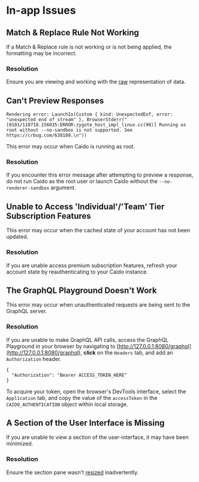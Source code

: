 # In-app Issues

## Match & Replace Rule Not Working

If a Match & Replace rule is not working or is not being applied, the formatting may be incorrect.

### Resolution

Ensure you are viewing and working with the [raw](/guides/request_response_modes.md) representation of data.

## Can't Preview Responses

```
Rendering error: LaunchIo(Custom { kind: UnexpectedEof, error: "unexpected end of stream" }, BrowserStderr("[0101/110718.156035:ERROR:zygote_host_impl_linux.cc(90)] Running as root without --no-sandbox is not supported. See https://crbug.com/638180.\n"))
```

This error may occur when Caido is running as root.

### Resolution

If you encounter this error message after attempting to preview a response, do not run Caido as the root user or launch Caido without the `--no-renderer-sandbox` argument.

## Unable to Access 'Individual'/'Team' Tier Subscription Features

This error may occur when the cached state of your account has not been updated.

### Resolution

If you are unable access premium subscription features, refresh your account state by reauthenticating to your Caido instance.

## The GraphQL Playground Doesn't Work

This error may occur when unauthenticated requests are being sent to the GraphQL server.

### Resolution

If you are unable to make GraphQL API calls, access the GraphQL Playground in your browser by navigating to [http://127.0.0.1:8080/graphql](http://127.0.0.1:8080/graphql), **click** on the `Headers` tab, and add an `Authorization` header.

```
{
  "Authorization": "Bearer ACCESS_TOKEN_HERE"
}
```

To acquire your token, open the browser's DevTools interface, select the `Application` tab, and copy the value of the `accessToken` in the `CAIDO_AUTHENTICATION` object within local storage.

## A Section of the User Interface is Missing

If you are unable to view a section of the user-interface, it may have been minimized.

### Resolution

Ensure the section pane wasn't [resized](/guides/ui.md#resizing-panes) inadvertently.
